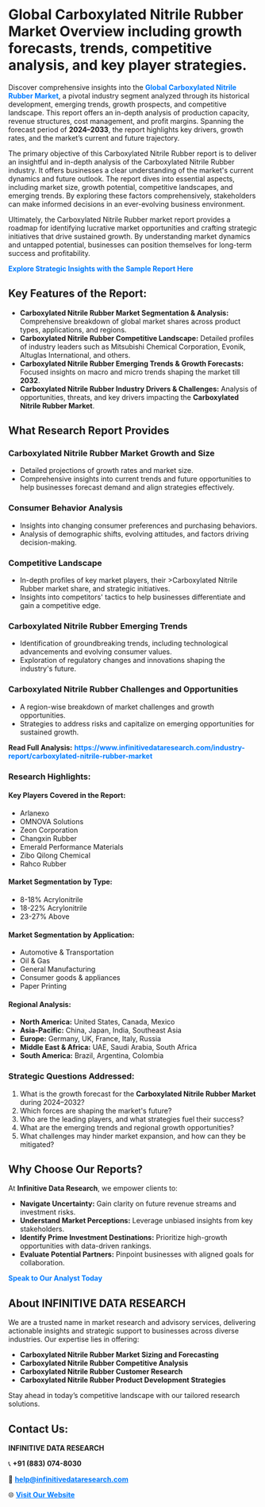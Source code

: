 <h1>Global Carboxylated Nitrile Rubber Market Overview including growth forecasts, trends, competitive analysis, and key player strategies.</h1>
<p>
Discover comprehensive insights into the 
<a href="https://www.infinitivedataresearch.com/industry-report/carboxylated-nitrile-rubber-market" rel="dofollow" style="color: #007BFF; text-decoration: none;"><strong>Global Carboxylated Nitrile Rubber Market</strong></a>, a pivotal industry segment analyzed through its historical development, emerging trends, growth prospects, and competitive landscape. This report offers an in-depth analysis of production capacity, revenue structures, cost management, and profit margins. Spanning the forecast period of <strong>2024–2033</strong>, the report highlights key drivers, growth rates, and the market’s current and future trajectory.
</p>
<p>
The primary objective of this Carboxylated Nitrile Rubber report is to deliver an insightful and in-depth analysis of the Carboxylated Nitrile Rubber industry. It offers businesses a clear understanding of the market's current dynamics and future outlook. The report dives into essential aspects, including market size, growth potential, competitive landscapes, and emerging trends. By exploring these factors comprehensively, stakeholders can make informed decisions in an ever-evolving business environment.
</p>
<p>
Ultimately, the Carboxylated Nitrile Rubber market report provides a roadmap for identifying lucrative market opportunities and crafting strategic initiatives that drive sustained growth. By understanding market dynamics and untapped potential, businesses can position themselves for long-term success and profitability.
</p>
<p>
<a href="https://www.infinitivedataresearch.com/request-sample/reportId=105388" style="color: #007BFF; text-decoration: none;"><strong>Explore Strategic Insights with the Sample Report Here</strong></a>
</p>

<h2>Key Features of the Report:</h2>
<ul>
<li><strong>Carboxylated Nitrile Rubber Market Segmentation & Analysis:</strong> Comprehensive breakdown of global market shares across product types, applications, and regions.</li>
<li><strong>Carboxylated Nitrile Rubber Competitive Landscape:</strong> Detailed profiles of industry leaders such as Mitsubishi Chemical Corporation, Evonik, Altuglas International, and others.</li>
<li><strong>Carboxylated Nitrile Rubber Emerging Trends & Growth Forecasts:</strong> Focused insights on macro and micro trends shaping the market till <strong>2032</strong>.</li>
<li><strong>Carboxylated Nitrile Rubber Industry Drivers & Challenges:</strong> Analysis of opportunities, threats, and key drivers impacting the <strong>Carboxylated Nitrile Rubber Market</strong>.</li>
</ul>

<h2>What Research Report Provides</h2>
<h3>Carboxylated Nitrile Rubber Market Growth and Size</h3>
<ul>
<li>Detailed projections of growth rates and market size.</li>
<li>Comprehensive insights into current trends and future opportunities to help businesses forecast demand and align strategies effectively.</li>
</ul>

<h3>Consumer Behavior Analysis</h3>
<ul>
<li>Insights into changing consumer preferences and purchasing behaviors.</li>
<li>Analysis of demographic shifts, evolving attitudes, and factors driving decision-making.</li>
</ul>

<h3>Competitive Landscape</h3>
<ul>
<li>In-depth profiles of key market players, their >Carboxylated Nitrile Rubber market share, and strategic initiatives.</li>
<li>Insights into competitors' tactics to help businesses differentiate and gain a competitive edge.</li>
</ul>

<h3>Carboxylated Nitrile Rubber Emerging Trends</h3>
<ul>
<li>Identification of groundbreaking trends, including technological advancements and evolving consumer values.</li>
<li>Exploration of regulatory changes and innovations shaping the industry's future.</li>
</ul>

<h3>Carboxylated Nitrile Rubber Challenges and Opportunities</h3>
<ul>
<li>A region-wise breakdown of market challenges and growth opportunities.</li>
<li>Strategies to address risks and capitalize on emerging opportunities for sustained growth.</li>
</ul>
<p><strong>Read Full Analysis:</strong> <a href="https://www.infinitivedataresearch.com/industry-report/carboxylated-nitrile-rubber-market" rel="dofollow" style="color: #007BFF; text-decoration: none;"><strong>https://www.infinitivedataresearch.com/industry-report/carboxylated-nitrile-rubber-market</strong></a></p>
<h3>Research Highlights:</h3>
<h4>Key Players Covered in the Report:</h4>
<ul><li>Arlanexo</li><li>OMNOVA Solutions</li><li>Zeon Corporation</li><li>Changxin Rubber</li><li>Emerald Performance Materials</li><li>Zibo Qilong Chemical</li><li>Rahco Rubber</li></ul>
<h4>Market Segmentation by Type:</h4>
<ul><li>8-18% Acrylonitrile</li><li>18-22% Acrylonitrile</li><li>23-27% Above</li></ul>
<h4>Market Segmentation by Application:</h4>
<ul><li>Automotive &amp; Transportation</li><li>Oil &amp; Gas</li><li>General Manufacturing</li><li>Consumer goods &amp; appliances</li><li>Paper Printing</li></ul>

<h4>Regional Analysis:</h4>
<ul>
<li><strong>North America:</strong> United States, Canada, Mexico</li>
<li><strong>Asia-Pacific:</strong> China, Japan, India, Southeast Asia</li>
<li><strong>Europe:</strong> Germany, UK, France, Italy, Russia</li>
<li><strong>Middle East & Africa:</strong> UAE, Saudi Arabia, South Africa</li>
<li><strong>South America:</strong> Brazil, Argentina, Colombia</li>
</ul>

<h3>Strategic Questions Addressed:</h3>
<ol>
<li>What is the growth forecast for the <strong>Carboxylated Nitrile Rubber Market</strong> during 2024–2032?</li>
<li>Which forces are shaping the market's future?</li>
<li>Who are the leading players, and what strategies fuel their success?</li>
<li>What are the emerging trends and regional growth opportunities?</li>
<li>What challenges may hinder market expansion, and how can they be mitigated?</li>
</ol>

<h2>Why Choose Our Reports?</h2>
<p>At <strong>Infinitive Data Research</strong>, we empower clients to:</p>
<ul>
<li><strong>Navigate Uncertainty:</strong> Gain clarity on future revenue streams and investment risks.</li>
<li><strong>Understand Market Perceptions:</strong> Leverage unbiased insights from key stakeholders.</li>
<li><strong>Identify Prime Investment Destinations:</strong> Prioritize high-growth opportunities with data-driven rankings.</li>
<li><strong>Evaluate Potential Partners:</strong> Pinpoint businesses with aligned goals for collaboration.</li>
</ul>
<p><a href="https://www.infinitivedataresearch.com/industry-report/carboxylated-nitrile-rubber-market" rel="dofollow" style="color: #007BFF; text-decoration: none;"><strong>Speak to Our Analyst Today</strong></a></p>

<h2>About INFINITIVE DATA RESEARCH</h2>
<p>We are a trusted name in market research and advisory services, delivering actionable insights and strategic support to businesses across diverse industries. Our expertise lies in offering:</p>
<ul>
<li><strong>Carboxylated Nitrile Rubber Market Sizing and Forecasting</strong></li>
<li><strong>Carboxylated Nitrile Rubber Competitive Analysis</strong></li>
<li><strong>Carboxylated Nitrile Rubber Customer Research</strong></li>
<li><strong>Carboxylated Nitrile Rubber Product Development Strategies</strong></li>
</ul>
<p>Stay ahead in today’s competitive landscape with our tailored research solutions.</p>

<h2>Contact Us:</h2>
<p><strong>INFINITIVE DATA RESEARCH</strong></p>
<p>📞 <strong>+91 (883) 074-8030</strong></p>
<p>📧 <strong><a href="mailto:help@infinitivedataresearch.com" style="color: #007BFF;">help@infinitivedataresearch.com</a></strong></p>
<p>🌐 <strong><a href="https://www.infinitivedataresearch.com" rel="dofollow" style="color: #007BFF;">Visit Our Website</a></strong></p>
